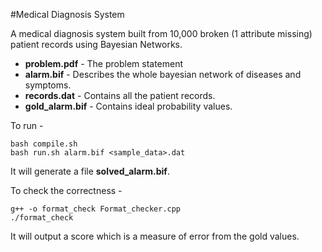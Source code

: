 #Medical Diagnosis System

A medical diagnosis system built from 10,000 broken (1 attribute missing) patient records using Bayesian Networks.

- **problem.pdf** - The problem statement
- **alarm.bif** - Describes the whole bayesian network of diseases and symptoms.
- **records.dat** - Contains all the patient records. 
- **gold_alarm.bif** - Contains ideal probability values.

To run -

```
bash compile.sh
bash run.sh alarm.bif <sample_data>.dat

```

It will generate a file **solved_alarm.bif**. 

To check the correctness - 

```
g++ -o format_check Format_checker.cpp
./format_check
```
It will output a score which is a measure of error from the gold values.

